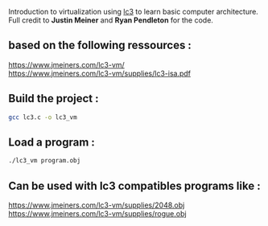 Introduction to virtualization using <a href="https://en.wikipedia.org/wiki/Little_Computer_3" target="_blank">lc3</a> to learn basic computer architecture.
Full credit to <b>Justin Meiner</b> and <b>Ryan Pendleton</b> for the code.

<h2>based on the following ressources :</h2>

https://www.jmeiners.com/lc3-vm/ </br>
https://www.jmeiners.com/lc3-vm/supplies/lc3-isa.pdf

<h2>Build the project :</h2>

```bash
gcc lc3.c -o lc3_vm
```

<h2>Load a program :</h2>

```bash
./lc3_vm program.obj 
```

<h2>Can be used with lc3 compatibles programs like :</h2>

https://www.jmeiners.com/lc3-vm/supplies/2048.obj </br>
https://www.jmeiners.com/lc3-vm/supplies/rogue.obj
